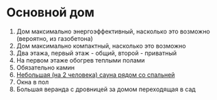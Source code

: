 # Основной дом

1. Дом максимально энергоэффективный, насколько это возможно (вероятно, из газобетона)
2. Дом максимально компактный, насколько это возможно
3. Два этажа, первый этаж - общий, второй - приватный
4. На первом этаже обогрев теплыми полами
5. Обязательно камин
6. [Небольшая (на 2 человека) сауна рядом со спальней](HomeSauna.md)
7. Окна в пол
8. Большая веранда с дровницей за домом переходящая в сад

   
